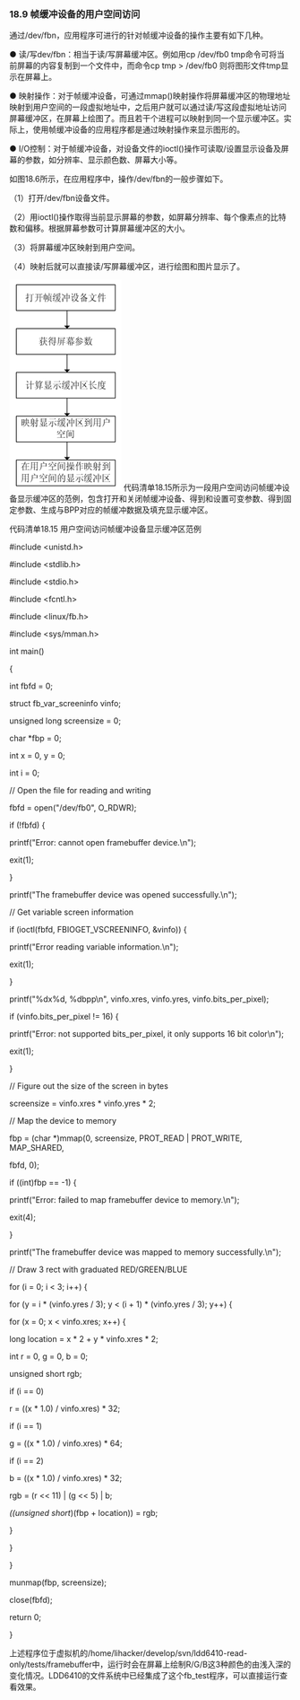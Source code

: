### 18.9 帧缓冲设备的用户空间访问

通过/dev/fbn，应用程序可进行的针对帧缓冲设备的操作主要有如下几种。

● 读/写dev/fbn：相当于读/写屏幕缓冲区。例如用cp /dev/fb0 tmp命令可将当前屏幕的内容复制到一个文件中，而命令cp tmp > /dev/fb0 则将图形文件tmp显示在屏幕上。

● 映射操作：对于帧缓冲设备，可通过mmap()映射操作将屏幕缓冲区的物理地址映射到用户空间的一段虚拟地址中，之后用户就可以通过读/写这段虚拟地址访问屏幕缓冲区，在屏幕上绘图了。而且若干个进程可以映射到同一个显示缓冲区。实际上，使用帧缓冲设备的应用程序都是通过映射操作来显示图形的。

● I/O控制：对于帧缓冲设备，对设备文件的ioctl()操作可读取/设置显示设备及屏幕的参数，如分辨率、显示颜色数、屏幕大小等。

如图18.6所示，在应用程序中，操作/dev/fbn的一般步骤如下。

（1）打开/dev/fbn设备文件。

（2）用ioctl()操作取得当前显示屏幕的参数，如屏幕分辨率、每个像素点的比特数和偏移。根据屏幕参数可计算屏幕缓冲区的大小。

（3）将屏幕缓冲区映射到用户空间。

（4）映射后就可以直接读/写屏幕缓冲区，进行绘图和图片显示了。

![P480_50285.jpg](../images/P480_50285.jpg)
代码清单18.15所示为一段用户空间访问帧缓冲设备显示缓冲区的范例，包含打开和关闭帧缓冲设备、得到和设置可变参数、得到固定参数、生成与BPP对应的帧缓冲数据及填充显示缓冲区。

代码清单18.15 用户空间访问帧缓冲设备显示缓冲区范例

#include <unistd.h> 
 
 #include <stdlib.h> 
 
 #include <stdio.h> 
 
 #include <fcntl.h> 
 
 #include <linux/fb.h> 
 
 #include <sys/mman.h>



int main() 
 
 { 
 
 int fbfd = 0; 
 
 struct fb_var_screeninfo vinfo; 
 
 unsigned long screensize = 0; 
 
 char *fbp = 0; 
 
 int x = 0, y = 0; 
 
 int i = 0;

// Open the file for reading and writing 
 
 fbfd = open("/dev/fb0", O_RDWR); 
 
 if (!fbfd) { 
 
 printf("Error: cannot open framebuffer device.\n"); 
 
 exit(1); 
 
 } 
 
 printf("The framebuffer device was opened successfully.\n");

// Get variable screen information 
 
 if (ioctl(fbfd, FBIOGET_VSCREENINFO, &vinfo)) { 
 
 printf("Error reading variable information.\n"); 
 
 exit(1); 
 
 }

printf("%dx%d, %dbpp\n", vinfo.xres, vinfo.yres, vinfo.bits_per_pixel); 
 
 if (vinfo.bits_per_pixel != 16) { 
 
 printf("Error: not supported bits_per_pixel, it only supports 16 bit color\n"); 
 
 exit(1); 
 
 }

// Figure out the size of the screen in bytes 
 
 screensize = vinfo.xres * vinfo.yres * 2;

// Map the device to memory 
 
 fbp = (char *)mmap(0, screensize, PROT_READ | PROT_WRITE, MAP_SHARED, 
 
 fbfd, 0); 
 
 if ((int)fbp == -1) { 
 
 printf("Error: failed to map framebuffer device to memory.\n"); 
 
 exit(4); 
 
 } 
 
 printf("The framebuffer device was mapped to memory successfully.\n");

// Draw 3 rect with graduated RED/GREEN/BLUE 
 
 for (i = 0; i < 3; i++) { 
 
 for (y = i * (vinfo.yres / 3); y < (i + 1) * (vinfo.yres / 3); y++) { 
 
 for (x = 0; x < vinfo.xres; x++) {

long location = x * 2 + y * vinfo.xres * 2; 
 
 int r = 0, g = 0, b = 0; 
 
 unsigned short rgb;

if (i == 0) 
 
 r = ((x * 1.0) / vinfo.xres) * 32; 
 
 if (i == 1) 
 
 g = ((x * 1.0) / vinfo.xres) * 64; 
 
 if (i == 2)



b = ((x * 1.0) / vinfo.xres) * 32;

rgb = (r << 11) | (g << 5) | b; 
 
 *((unsigned short*)(fbp + location)) = rgb;

} 
 
 } 
 
 }

munmap(fbp, screensize); 
 
 close(fbfd); 
 
 return 0; 
 
 }

上述程序位于虚拟机的/home/lihacker/develop/svn/ldd6410-read-only/tests/framebuffer中，运行时会在屏幕上绘制R/G/B这3种颜色的由浅入深的变化情况。LDD6410的文件系统中已经集成了这个fb_test程序，可以直接运行查看效果。


